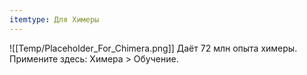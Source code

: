```yaml
---
itemtype: Для Химеры
---
```

![[Temp/Placeholder_For_Chimera.png]]
Даёт 72 млн опыта химеры. Примените здесь: Химера > Обучение.
